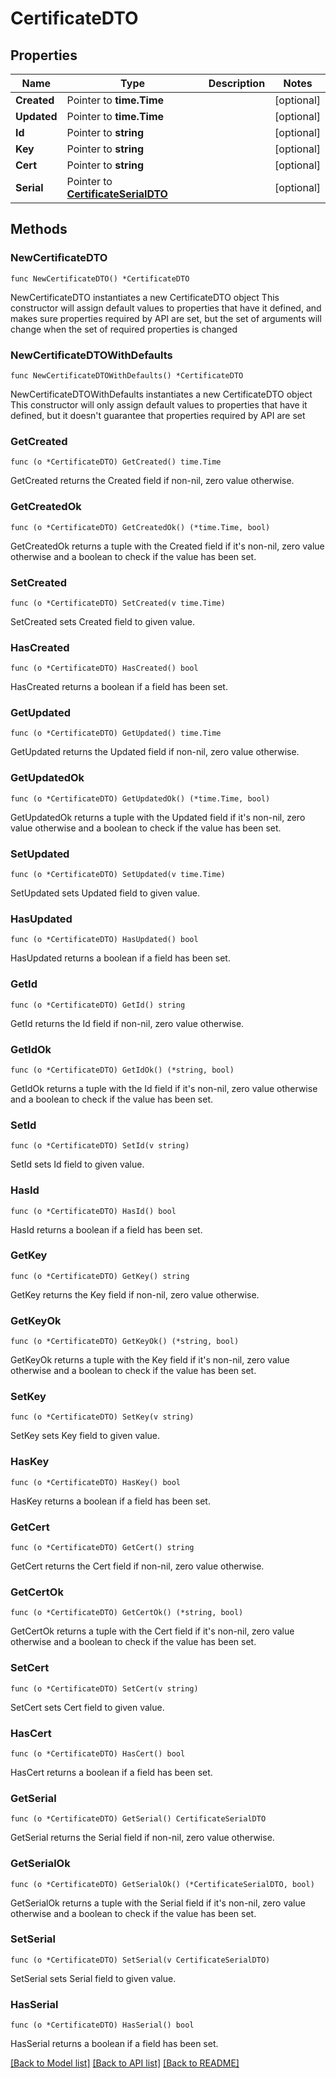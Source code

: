 # CertificateDTO

## Properties

Name | Type | Description | Notes
------------ | ------------- | ------------- | -------------
**Created** | Pointer to **time.Time** |  | [optional] 
**Updated** | Pointer to **time.Time** |  | [optional] 
**Id** | Pointer to **string** |  | [optional] 
**Key** | Pointer to **string** |  | [optional] 
**Cert** | Pointer to **string** |  | [optional] 
**Serial** | Pointer to [**CertificateSerialDTO**](CertificateSerialDTO.md) |  | [optional] 

## Methods

### NewCertificateDTO

`func NewCertificateDTO() *CertificateDTO`

NewCertificateDTO instantiates a new CertificateDTO object
This constructor will assign default values to properties that have it defined,
and makes sure properties required by API are set, but the set of arguments
will change when the set of required properties is changed

### NewCertificateDTOWithDefaults

`func NewCertificateDTOWithDefaults() *CertificateDTO`

NewCertificateDTOWithDefaults instantiates a new CertificateDTO object
This constructor will only assign default values to properties that have it defined,
but it doesn't guarantee that properties required by API are set

### GetCreated

`func (o *CertificateDTO) GetCreated() time.Time`

GetCreated returns the Created field if non-nil, zero value otherwise.

### GetCreatedOk

`func (o *CertificateDTO) GetCreatedOk() (*time.Time, bool)`

GetCreatedOk returns a tuple with the Created field if it's non-nil, zero value otherwise
and a boolean to check if the value has been set.

### SetCreated

`func (o *CertificateDTO) SetCreated(v time.Time)`

SetCreated sets Created field to given value.

### HasCreated

`func (o *CertificateDTO) HasCreated() bool`

HasCreated returns a boolean if a field has been set.

### GetUpdated

`func (o *CertificateDTO) GetUpdated() time.Time`

GetUpdated returns the Updated field if non-nil, zero value otherwise.

### GetUpdatedOk

`func (o *CertificateDTO) GetUpdatedOk() (*time.Time, bool)`

GetUpdatedOk returns a tuple with the Updated field if it's non-nil, zero value otherwise
and a boolean to check if the value has been set.

### SetUpdated

`func (o *CertificateDTO) SetUpdated(v time.Time)`

SetUpdated sets Updated field to given value.

### HasUpdated

`func (o *CertificateDTO) HasUpdated() bool`

HasUpdated returns a boolean if a field has been set.

### GetId

`func (o *CertificateDTO) GetId() string`

GetId returns the Id field if non-nil, zero value otherwise.

### GetIdOk

`func (o *CertificateDTO) GetIdOk() (*string, bool)`

GetIdOk returns a tuple with the Id field if it's non-nil, zero value otherwise
and a boolean to check if the value has been set.

### SetId

`func (o *CertificateDTO) SetId(v string)`

SetId sets Id field to given value.

### HasId

`func (o *CertificateDTO) HasId() bool`

HasId returns a boolean if a field has been set.

### GetKey

`func (o *CertificateDTO) GetKey() string`

GetKey returns the Key field if non-nil, zero value otherwise.

### GetKeyOk

`func (o *CertificateDTO) GetKeyOk() (*string, bool)`

GetKeyOk returns a tuple with the Key field if it's non-nil, zero value otherwise
and a boolean to check if the value has been set.

### SetKey

`func (o *CertificateDTO) SetKey(v string)`

SetKey sets Key field to given value.

### HasKey

`func (o *CertificateDTO) HasKey() bool`

HasKey returns a boolean if a field has been set.

### GetCert

`func (o *CertificateDTO) GetCert() string`

GetCert returns the Cert field if non-nil, zero value otherwise.

### GetCertOk

`func (o *CertificateDTO) GetCertOk() (*string, bool)`

GetCertOk returns a tuple with the Cert field if it's non-nil, zero value otherwise
and a boolean to check if the value has been set.

### SetCert

`func (o *CertificateDTO) SetCert(v string)`

SetCert sets Cert field to given value.

### HasCert

`func (o *CertificateDTO) HasCert() bool`

HasCert returns a boolean if a field has been set.

### GetSerial

`func (o *CertificateDTO) GetSerial() CertificateSerialDTO`

GetSerial returns the Serial field if non-nil, zero value otherwise.

### GetSerialOk

`func (o *CertificateDTO) GetSerialOk() (*CertificateSerialDTO, bool)`

GetSerialOk returns a tuple with the Serial field if it's non-nil, zero value otherwise
and a boolean to check if the value has been set.

### SetSerial

`func (o *CertificateDTO) SetSerial(v CertificateSerialDTO)`

SetSerial sets Serial field to given value.

### HasSerial

`func (o *CertificateDTO) HasSerial() bool`

HasSerial returns a boolean if a field has been set.


[[Back to Model list]](../README.md#documentation-for-models) [[Back to API list]](../README.md#documentation-for-api-endpoints) [[Back to README]](../README.md)


